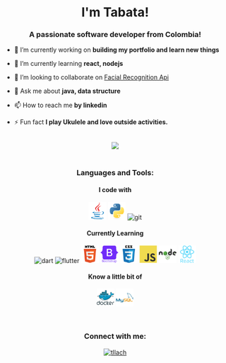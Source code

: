 <h1 align="center">I'm Tabata!</h1>
<h3 align="center">A passionate software developer from Colombia!</h3>

- 🔭 I’m currently working on **building my portfolio and learn new things**

- 🌱 I’m currently learning **react, nodejs**

- 👯 I’m looking to collaborate on [Facial Recognition Api](https://github.com/ageitgey/face_recognition)

- 💬 Ask me about **java, data structure**

- 📫 How to reach me **by linkedin**

- ⚡ Fun fact **I play Ukulele and love outside activities.**

<br>
<div align='center'>
  <a href="https://github.com/tllach">
    <img height="180em" src="https://github-readme-stats.vercel.app/api/top-langs/?username=tllach&theme=buefy&layout=compact" />
  </a>
</div>
  
<br>

<div align='center'>
<h3>Languages and Tools:</h3>

<h4>I code with</h4>
<p>
  <img src="https://raw.githubusercontent.com/devicons/devicon/master/icons/java/java-original.svg" alt="java" width="40" height="40"/>
  <img src="https://raw.githubusercontent.com/devicons/devicon/master/icons/python/python-original.svg" alt="python" width="40" height="40"/>
  <img src="https://www.vectorlogo.zone/logos/git-scm/git-scm-icon.svg" alt="git" width="40" height="40"/>
</p>

<h4>Currently Learning</h4>
<p>
  <img src="https://www.vectorlogo.zone/logos/dartlang/dartlang-icon.svg" alt="dart" width="40" height="40"/>
  <img src="https://www.vectorlogo.zone/logos/flutterio/flutterio-icon.svg" alt="flutter" width="40" height="40"/> 
  <img src="https://raw.githubusercontent.com/devicons/devicon/master/icons/html5/html5-original-wordmark.svg" alt="html5" width="40" height="40"/> 
  <img src="https://raw.githubusercontent.com/devicons/devicon/master/icons/bootstrap/bootstrap-plain-wordmark.svg" alt="bootstrap" width="40" height="40"/> 
  <img src="https://raw.githubusercontent.com/devicons/devicon/master/icons/css3/css3-original-wordmark.svg" alt="css3" width="40" height="40"/> 
  <img src="https://raw.githubusercontent.com/devicons/devicon/master/icons/javascript/javascript-original.svg" alt="javascript" width="40" height="40"/>
  <img src="https://raw.githubusercontent.com/devicons/devicon/master/icons/nodejs/nodejs-original-wordmark.svg" alt="nodejs" width="40" height="40"/>
  <img src="https://raw.githubusercontent.com/devicons/devicon/master/icons/react/react-original-wordmark.svg" alt="react" width="40" height="40"/>
</p>

<h4>Know a little bit of</h4>
<p>
  <img src="https://raw.githubusercontent.com/devicons/devicon/master/icons/docker/docker-original-wordmark.svg" alt="docker" width="40" height="40"/>
  <img src="https://raw.githubusercontent.com/devicons/devicon/master/icons/mysql/mysql-original-wordmark.svg" alt="mysql" width="40" height="40"/>
</p>

<br>

<h3 align="center">Connect with me:</h3>
<p align="center">
  <a href="https://linkedin.com/in/tllach" target="blank"><img align="center" src="https://raw.githubusercontent.com/rahuldkjain/github-profile-readme-generator/master/src/images/icons/Social/linked-in-alt.svg" alt="tllach" height="30" width="40" /></a>
</p>

